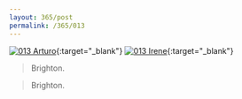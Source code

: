 ```yaml
---
layout: 365/post
permalink: /365/013
---
```


[![013 Arturo](https://c2.staticflickr.com/4/3865/18831518573_5e1a02970f_c.jpg)](https://www.flickr.com/photos/131440297@N08/18831518573/){:target="_blank"}
[![013 Irene](https://c1.staticflickr.com/1/554/18824538024_ac47e642a1_c.jpg)](https://www.flickr.com/photos/25124902@N04/18824538024/){:target="_blank"}


> Brighton.

> Brighton.
